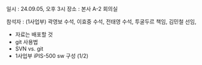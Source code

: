 일시 : 24.09.05, 오후 3시
장소 : 본사 A-2 회의실

참석자 : (1사업부) 곽영보 수석, 이효중 수석, 전태영 수석, 투굴두르 책임, 김민철 선임, 

- 자료는 배포할 것
- git 사용법
- SVN vs. git
- 1사업부 iPIS-500 sw 구성 (1/2)
